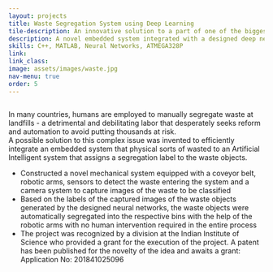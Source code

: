```yaml
---
layout: projects
title: Waste Segregation System using Deep Learning
tile-description: An innovative solution to a part of one of the biggest crises in the world - Waste Management <br /> 
description: A novel embedded system integrated with a designed deep neural network to automate segregation of waste to avoid human intervention
skills: C++, MATLAB, Neural Networks, ATMEGA328P
link: 
link_class: 
image: assets/images/waste.jpg 
nav-menu: true
order: 5
---
```


<!-- Main -->
<div id="main" class="alt">
<section id = "two" class="spotlights">
	<section>
	<div class="inner">
	<span class="image fit">
		<img src="" alt="" data-position="top center" />
		<figcaption></figcaption>
	</span>
	</div> 
		<div class="content">
			<div class="inner">
			<div class="row">
				<div class="6u$ 12u$(small)">
					<div class="box">
					<p>In many countries, humans are employed to manually segregate waste at landfills - a detrimental and debilitating labor that desperately seeks reform and automation to avoid putting thousands at risk. <br />
					A possible solution to this complex issue was invented to efficiently integrate an embedded system that physical sorts of wasted to an Artificial Intelligent system that assigns a segregation label to the waste objects.
					</p>
					</div>
				</div>
				<div class="6u$ 12u$(small)">
					<div class="box">
					<ul>
						<li>Constructed a novel mechanical system equipped with a coveyor belt, robotic arms, sensors to detect the waste entering the system and a camera system to capture images of the waste to be classified</li>
						<li>Based on the labels of the captured images of the waste objects generated by the designed neural networks, the waste objects were automatically segregated into the respective bins with the help of the robotic arms with no human intervention required in the entire process</li>
						<li>The project was recognized by a division at the Indian Institute of Science who provided a grant for the execution of the project. A patent has been published for the novelty of the idea and awaits a grant: Application No: 201841025096</li>
					</ul>	
			    	</div>
				</div>
			</div>
			</div>
		</div>
	</section>
</section> 

</div>

